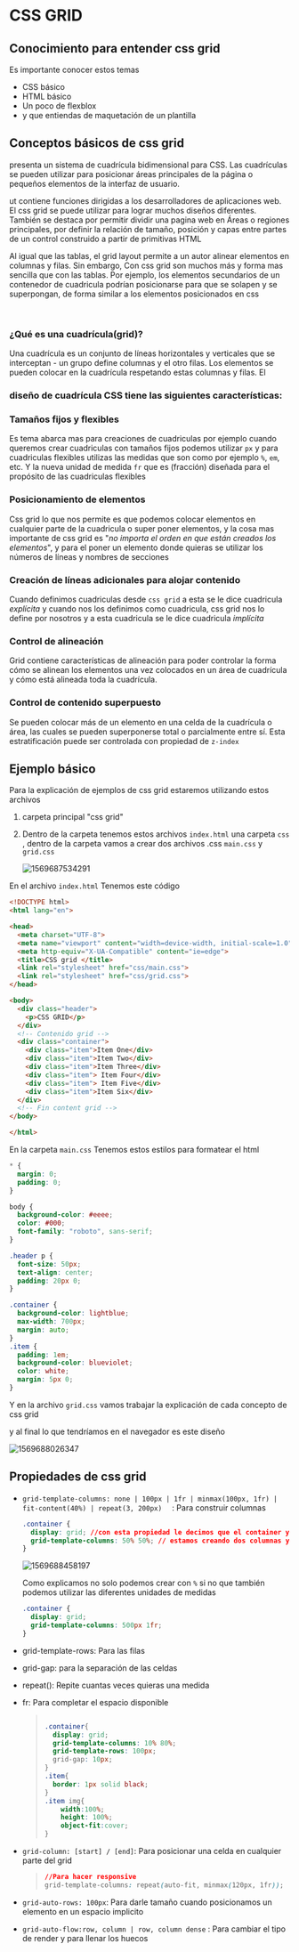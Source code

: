 # CSS GRID

## Conocimiento para entender css grid

Es importante conocer estos temas

* CSS básico 
* HTML básico 
* Un poco de flexblox 
* y que entiendas de maquetación de un plantilla 

## Conceptos básicos de css grid 

presenta un sistema de cuadrícula bidimensional para CSS. Las 
cuadrículas se pueden utilizar para posicionar áreas principales de la 
página o pequeños elementos de la interfaz de usuario.

ut contiene funciones dirigidas a los desarrolladores de aplicaciones web. El css grid se puede utilizar para lograr muchos diseños diferentes. También se destaca por permitir dividir una pagina web en Áreas  o regiones principales, por definir la relación de tamaño, posición y capas entre partes de un control construido a partir de primitivas HTML

Al igual que las tablas, el grid layout permite a un autor alinear elementos en columnas y filas. Sin embargo, Con css grid son muchos más y forma mas sencilla que con las tablas. Por ejemplo, los elementos secundarios  de un contenedor de cuadricula podrían posicionarse para que se solapen y se superpongan, de forma similar a los elementos posicionados en css

​			

### ¿Qué es una cuadrícula(grid)?

Una cuadrícula es un conjunto de líneas horizontales y verticales que se
interceptan - un grupo define columnas y el otro filas. Los elementos 
se pueden colocar en la cuadrícula respetando estas columnas y filas. El

### diseño de cuadrícula CSS tiene las siguientes características:

### Tamaños fijos y flexibles 

Es tema abarca mas para creaciones de cuadriculas por ejemplo cuando queremos crear cuadriculas con tamaños fijos podemos utilizar `px` y para cuadriculas flexibles utilizas las medidas que son como por ejemplo `%`, `em`, etc. Y la nueva unidad de medida  `fr` que es (fracción) diseñada para el propósito de las cuadriculas flexibles 

### Posicionamiento de elementos

Css grid lo que nos permite es que podemos colocar elementos en cualquier parte de la cuadricula o super poner elementos, y la cosa mas importante de css grid es "*no importa el orden en que están creados los elementos*", y para el poner un elemento donde quieras se utilizar los números de líneas y nombres de secciones 

### Creación de líneas adicionales para alojar contenido 

Cuando definimos cuadriculas desde `css grid`  a esta se le dice cuadricula *explícita*   y cuando nos los definimos como cuadricula, css grid nos lo define por nosotros y a esta cuadricula se le dice cuadricula *implícita* 

### Control de alineación

Grid contiene características de alineación para poder controlar la 
forma cómo se alinean los elementos una vez colocados en un área de 
cuadrícula y cómo está alineada toda la cuadrícula.

### Control de contenido superpuesto

Se pueden colocar más de un elemento en una celda de la cuadrícula o área, las cuales se pueden superponerse total o parcialmente entre sí. Esta estratificación puede ser controlada con propiedad de `z-index`

## Ejemplo básico 

Para la explicación de  ejemplos de css grid estaremos utilizando estos archivos

1. carpeta principal "css grid"

2. Dentro de la carpeta tenemos estos archivos `index.html` una carpeta `css` , dentro de la carpeta vamos a crear dos archivos .css `main.css` y  `grid.css`

   ![1569687534291]($%7BImagenes%7D/1569687534291.png) 

En el archivo `index.html` Tenemos este código 

```html
<!DOCTYPE html>
<html lang="en">

<head>
  <meta charset="UTF-8">
  <meta name="viewport" content="width=device-width, initial-scale=1.0">
  <meta http-equiv="X-UA-Compatible" content="ie=edge">
  <title>CSS grid </title>
  <link rel="stylesheet" href="css/main.css">
  <link rel="stylesheet" href="css/grid.css">
</head>

<body>
  <div class="header">
    <p>CSS GRID</p>
  </div>
  <!-- Contenido grid -->
  <div class="container">
    <div class="item">Item One</div>
    <div class="item">Item Two</div>
    <div class="item">Item Three</div>
    <div class="item"> Item Four</div>
    <div class="item"> Item Five</div>
    <div class="item">Item Six</div>
  </div>
  <!-- Fin content grid -->
</body>

</html>
```

En la carpeta `main.css` Tenemos estos estilos para formatear el html

```css
* {
  margin: 0;
  padding: 0;
}

body {
  background-color: #eeee;
  color: #000;
  font-family: "roboto", sans-serif;
}

.header p {
  font-size: 50px;
  text-align: center;
  padding: 20px 0;
}

.container {
  background-color: lightblue;
  max-width: 700px;
  margin: auto;
}
.item {
  padding: 1em;
  background-color: blueviolet;
  color: white;
  margin: 5px 0;
}

```



Y en la archivo `grid.css` vamos trabajar la explicación de cada concepto de css grid 

y al final lo que tendríamos en el navegador es este diseño

![1569688026347]($%7BImagenes%7D/1569688026347.png)



## Propiedades de css grid

* `grid-template-columns: none | 100px | 1fr | minmax(100px, 1fr) | fit-content(40%) | repeat(3, 200px)  ` : Para construir columnas

  ```css
  .container {
    display: grid; //con esta propiedad le decimos que el container ya es una cuadricula 
    grid-template-columns: 50% 50%; // estamos creando dos columnas y cada una con el tamaño de 50%
  }
  
  ```

  ![1569688458197]($%7BImagenes%7D/1569688458197.png)

  Como explicamos no solo podemos crear con `%` si no que también podemos utilizar las diferentes unidades de medidas 

  ```css
  .container {
    display: grid;
    grid-template-columns: 500px 1fr;
  }
  ```

  

*  grid-template-rows: Para las filas

* grid-gap: para la separación de las celdas

* repeat(): Repite cuantas veces quieras una medida

* fr: Para completar el espacio disponible 

  > ```css
  > 
  > .container{
  >   display: grid;
  >   grid-template-columns: 10% 80%;
  >   grid-template-rows: 100px;
  >   grid-gap: 10px;
  > }
  > .item{
  >   border: 1px solid black;
  > }
  > .item img{
  >   	width:100%;
  >   	height: 100%;
  >   	object-fit:cover;
  > }
  > ```
  >
  > 

* `grid-column: [start] / [end]`: Para posicionar una celda en cualquier parte del grid   

  > ```css
  > //Para hacer responsive 
  > grid-template-columns: repeat(auto-fit, minmax(120px, 1fr));
  > ```
  >
  > 

* `grid-auto-rows: 100px`: Para darle tamaño cuando posicionamos un elemento en un espacio implicito

* `grid-auto-flow:row, column | row, column dense` : Para cambiar el tipo de render y para llenar los huecos